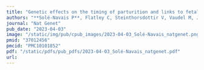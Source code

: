 ```yaml
---
title: "Genetic effects on the timing of parturition and links to fetal birth weight"
authors: "**Solé-Navais P**, Flatley C, Steinthorsdottir V, Vaudel M, Juodakis J, Chen J, Laisk T, LaBella AL, Westergaard D, Bacelis J, Brumpton B, Skotte L, Borges MC, Helgeland Ø, Mahajan A, Wielscher M, Lin F, Briggs C, Wang CA, Moen GH, Beaumont RN, Bradfield JP, Abraham A, Thorleifsson G, Gabrielsen ME, Ostrowski SR, Modzelewska D, Nohr EA, Hypponen E, Srivastava A, Talbot O, Allard C, Williams SM, Menon R, Shields BM, Sveinbjornsson G, Xu H, Melbye M, Lowe W Jr, Bouchard L, Oken E, Pedersen OB, Gudbjartsson DF, Erikstrup C, Sørensen E; Early Growth Genetics Consortium; Estonian Biobank Research Team; Danish Blood Donor Study Genomic Consortium; Lie RT, Teramo K, Hallman M, Juliusdottir T, Hakonarson H, Ullum H, Hattersley AT, Sletner L, Merialdi M, Rifas-Shiman SL, Steingrimsdottir T, Scholtens D, Power C, West J, Nyegaard M, Capra JA, Skogholt AH, Magnus P, Andreassen OA, Thorsteinsdottir U, Grant SFA, Qvigstad E, Pennell CE, Hivert MF, Hayes GM, Jarvelin MR, McCarthy MI, Lawlor DA, Nielsen HS, Mägi R, Rokas A, Hveem K, Stefansson K, Feenstra B, Njolstad P, Muglia LJ, Freathy RM, Johansson S, Zhang G, Jacobsson B."
journal: "Nat Genet"
pub_date: "2023-04-03"
image: "/static/img/pub/cpub_images/2023-04-03_Solé-Navais_natgenet.png"
pmid: "37012456"
pmcid: "PMC10101852"
pdf: "/static/pdfs/pub_pdfs/2023-04-03_Solé-Navais_natgenet.pdf"
url: 
---
```

